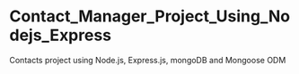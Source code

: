 # Contact_Manager_Project_Using_Nodejs_Express
Contacts project using Node.js, Express.js, mongoDB and Mongoose ODM
